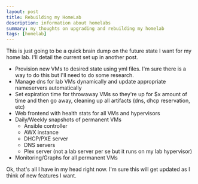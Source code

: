 ```yaml
---
layout: post
title: Rebuilding my HomeLab
description: information about homelabs
summary: my thoughts on upgrading and rebuilding my homelab
tags: [homelab]
---
```


This is just going to be a quick brain dump on the future state I want for my home lab. I'll detail the current set up in another post.

* Provision new VMs to desired state using yml files. I'm sure there is a way to do this but I'll need to do some research.
* Manage dns for lab VMs dynamically and update appropriate nameservers automatically
* Set expiration time for throwaway VMs so they're up for $x amount of time and then go away, cleaning up all artifacts (dns, dhcp reservation, etc)
* Web frontend with health stats for all VMs and hypervisors
* Daily/Weekly snapshots of permanent VMs
  * Ansible controller
  * AWX instance
  * DHCP/PXE server
  * DNS servers
  * Plex server (not a lab server per se but it runs on my lab hypervisor)
* Monitoring/Graphs for all permanent VMs

Ok, that's all I have in my head right now. I'm sure this will get updated as I think of new features I want.

